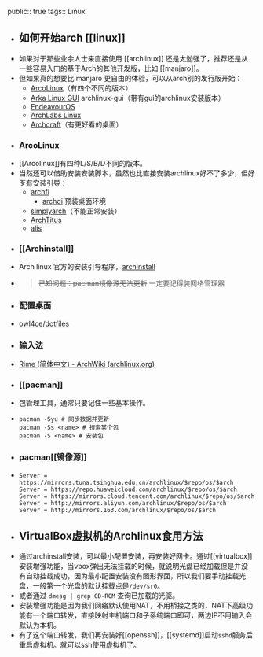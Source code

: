 public:: true
tags:: Linux

- ## 如何开始arch [[linux]]
- 如果对于那些业余人士来直接使用 [[archlinux]] 还是太勉强了，推荐还是从一些容易入门的基于Arch的其他开发版，比如 [[manjaro]]。
- 但如果真的想要比 manjaro 更自由的体验，可以从arch别的发行版开始：
	- [ArcoLinux](https://arcolinux.com)（有四个不同的版本）
	- [Arka Linux GUI](https://sourceforge.net/projects/arch-linux-gui/) archlinux-gui（带有gui的archlinux安装版本）
	- [EndeavourOS](https://endeavouros.com/)
	- [ArchLabs Linux](https://archlabslinux.com/)
	- [Archcraft](https://archcraft.io/)（有更好看的桌面）
- ### ArcoLinux
- [[Arcolinux]]有四种L/S/B/D不同的版本。
- 当然还可以借助安装安装脚本，虽然也比直接安装archlinux好不了多少，但好歹有安装引导：
	- [archfi](https://github.com/MatMoul/archfi)
		- [archdi](https://github.com/MatMoul/archdi) 预装桌面环境
	- [simplyarch](https://github.com/geminis3/simplyarch)（不能正常安装）
	- [ArchTitus](https://github.com/ChrisTitusTech/ArchTitus)
	- [alis](https://github.com/picodotdev/alis)
- ### [[Archinstall]]
- Arch linux 官方的安装引导程序，[archinstall](https://wiki.archlinux.org/title/Archinstall_(%E7%AE%80%E4%BD%93%E4%B8%AD%E6%96%87))
- > ~~已知问题：pacman镜像源无法更新~~ 一定要记得装网络管理器
- ### 配置桌面
- [owl4ce/dotfiles](https://github.com/owl4ce/dotfiles)
- ### 输入法
- [Rime (简体中文) - ArchWiki (archlinux.org)](https://wiki.archlinux.org/title/Rime_(%E7%AE%80%E4%BD%93%E4%B8%AD%E6%96%87))
- ### [[pacman]]
- 包管理工具，通常只要记住一些基本操作。
- ```shell
  pacman -Syu # 同步数据并更新
  pacman -Ss <name> # 搜索某个包
  pacman -S <name> # 安装包
  ```
- ### pacman[[镜像源]]
- ```/etc/pacman.d/mirrorlist
  Server = https://mirrors.tuna.tsinghua.edu.cn/archlinux/$repo/os/$arch
  Server = https://repo.huaweicloud.com/archlinux/$repo/os/$arch
  Server = https://mirrors.cloud.tencent.com/archlinux/$repo/os/$arch
  Server = http://mirrors.aliyun.com/archlinux/$repo/os/$arch
  Server = http://mirrors.163.com/archlinux/$repo/os/$arch
  ```
- ## VirtualBox虚拟机的Archlinux食用方法
- 通过archinstall安装，可以最小配置安装，再安装好网卡。通过[[virtualbox]]安装增强功能，当vbox弹出无法挂载的时候，就说明光盘已经加载但是并没有自动挂载成功，因为最小配置安装没有图形界面，所以我们要手动挂载光盘，一般第一个光盘的默认挂载点是`/dev/sr0`。
- 或者通过 `dmesg | grep CD-ROM` 查询已加载的光驱。
- 安装增强功能是因为我们网络默认使用NAT，不用桥接之类的，NAT下高级功能有一个端口转发，直接映射主机端口和子系统端口即可，两边IP不用输入会默认为本机。
- 有了这个端口转发，我们再安装好[[openssh]]，[[systemd]]启动`sshd`服务后重启虚拟机。就可以ssh使用虚拟机了。